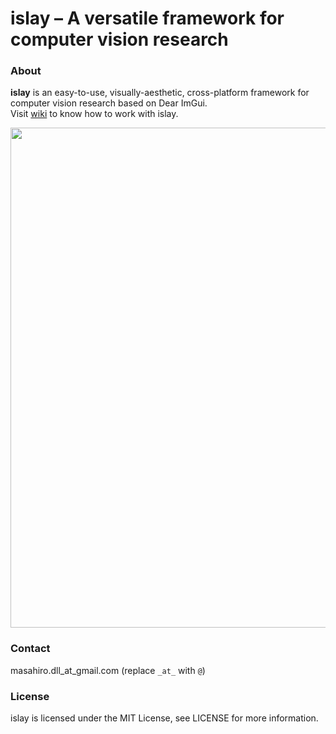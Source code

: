 # islay – A versatile framework for computer vision research

### About
**islay** is an easy-to-use, visually-aesthetic, cross-platform framework for computer vision research based on Dear ImGui.  
Visit [wiki](https://github.com/mhirano/islay/wiki) to know how to work with islay.

<img src="https://user-images.githubusercontent.com/4266569/103147050-5ca54900-4794-11eb-89e8-a34831332ef7.png" width="800">

### Contact
 masahiro.dll_at_gmail.com (replace `_at_` with `@`)

### License
islay is licensed under the MIT License, see LICENSE for more information.
